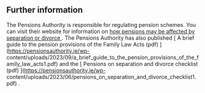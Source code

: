 ##  Further information

The Pensions Authority is responsible for regulating pension schemes. You can
visit their website for information on [ how pensions may be affected by
separation or divorce
](http://www.pensionsauthority.ie/en/LifeCycle/Pensions_on_separation_and_divorce/)
. The Pensions Authority has also published [ A brief guide to the pension
provisions of the Family Law Acts (pdf) ](https://pensionsauthority.ie/wp-
content/uploads/2023/09/a_brief_guide_to_the_pension_provisions_of_the_family_law_acts1.pdf)
and the [ Pensions on separation and divorce checklist (pdf)
](https://pensionsauthority.ie/wp-
content/uploads/2023/06/pensions_on_separation_and_divorce_checklist1.pdf) .
